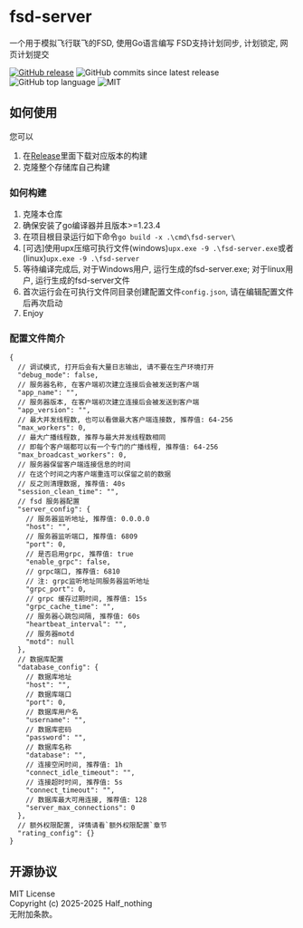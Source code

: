 # fsd-server

一个用于模拟飞行联飞的FSD, 使用Go语言编写
FSD支持计划同步, 计划锁定, 网页计划提交

[![GitHub release](https://img.shields.io/github/v/release/Flyleague-Collection/fsd-server)](https://www.github.com/Flyleague-Collection/fsd-server/releases/latest)
![GitHub commits since latest release](https://img.shields.io/github/commits-since/Flyleague-Collection/fsd-server/latest/main)
![GitHub top language](https://img.shields.io/github/languages/top/Flyleague-Collection/fsd-server)
![MIT](https://img.shields.io/badge/License-MIT-blue)

## 如何使用

您可以

1. 在[Release](https://www.github.com/Flyleague-Collection/fsd-server/releases/latest)里面下载对应版本的构建
2. 克隆整个存储库自己构建

### 如何构建

1. 克隆本仓库
2. 确保安装了go编译器并且版本>=1.23.4
3. 在项目根目录运行如下命令`go build -x .\cmd\fsd-server\`
4. \[可选\]使用upx压缩可执行文件(windows)`upx.exe -9 .\fsd-server.exe`或者(linux)`upx.exe -9 .\fsd-server`
5. 等待编译完成后, 对于Windows用户, 运行生成的fsd-server.exe; 对于linux用户, 运行生成的fsd-server文件
6. 首次运行会在可执行文件同目录创建配置文件`config.json`, 请在编辑配置文件后再次启动
7. Enjoy

### 配置文件简介
```json5
{
  // 调试模式, 打开后会有大量日志输出, 请不要在生产环境打开
  "debug_mode": false,
  // 服务器名称, 在客户端初次建立连接后会被发送到客户端
  "app_name": "",
  // 服务器版本, 在客户端初次建立连接后会被发送到客户端
  "app_version": "",
  // 最大并发线程数, 也可以看做最大客户端连接数, 推荐值: 64-256
  "max_workers": 0,
  // 最大广播线程数, 推荐与最大并发线程数相同
  // 即每个客户端都可以有一个专门的广播线程, 推荐值: 64-256
  "max_broadcast_workers": 0,
  // 服务器保留客户端连接信息的时间
  // 在这个时间之内客户端重连可以保留之前的数据
  // 反之则清理数据, 推荐值: 40s
  "session_clean_time": "",
  // fsd 服务器配置
  "server_config": {
    // 服务器监听地址, 推荐值: 0.0.0.0
    "host": "",
    // 服务器监听端口, 推荐值: 6809
    "port": 0,
    // 是否启用grpc, 推荐值: true
    "enable_grpc": false,
    // grpc端口, 推荐值: 6810
    // 注: grpc监听地址同服务器监听地址
    "grpc_port": 0,
    // grpc 缓存过期时间, 推荐值: 15s
    "grpc_cache_time": "",
    // 服务器心跳包间隔, 推荐值: 60s
    "heartbeat_interval": "",
    // 服务器motd
    "motd": null
  },
  // 数据库配置
  "database_config": {
    // 数据库地址
    "host": "",
    // 数据库端口
    "port": 0,
    // 数据库用户名
    "username": "",
    // 数据库密码
    "password": "",
    // 数据库名称
    "database": "",
    // 连接空闲时间, 推荐值: 1h
    "connect_idle_timeout": "",
    // 连接超时时间, 推荐值: 5s
    "connect_timeout": "",
    // 数据库最大可用连接, 推荐值: 128
    "server_max_connections": 0
  },
  // 额外权限配置, 详情请看`额外权限配置`章节
  "rating_config": {}
}
```

## 开源协议

MIT License  
Copyright (c) 2025-2025 Half_nothing  
无附加条款。
